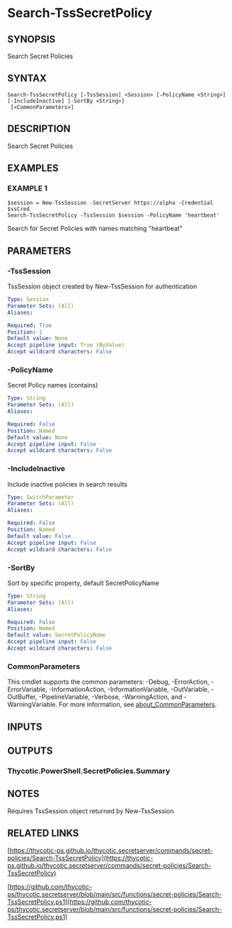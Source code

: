 # Search-TssSecretPolicy

## SYNOPSIS
Search Secret Policies

## SYNTAX

```
Search-TssSecretPolicy [-TssSession] <Session> [-PolicyName <String>] [-IncludeInactive] [-SortBy <String>]
 [<CommonParameters>]
```

## DESCRIPTION
Search Secret Policies

## EXAMPLES

### EXAMPLE 1
```
$session = New-TssSession -SecretServer https://alpha -Credential $ssCred
Search-TssSecretPolicy -TssSession $session -PolicyName 'heartbeat'
```

Search for Secret Policies with names matching "heartbeat"

## PARAMETERS

### -TssSession
TssSession object created by New-TssSession for authentication

```yaml
Type: Session
Parameter Sets: (All)
Aliases:

Required: True
Position: 1
Default value: None
Accept pipeline input: True (ByValue)
Accept wildcard characters: False
```

### -PolicyName
Secret Policy names (contains)

```yaml
Type: String
Parameter Sets: (All)
Aliases:

Required: False
Position: Named
Default value: None
Accept pipeline input: False
Accept wildcard characters: False
```

### -IncludeInactive
Include inactive policies in search results

```yaml
Type: SwitchParameter
Parameter Sets: (All)
Aliases:

Required: False
Position: Named
Default value: False
Accept pipeline input: False
Accept wildcard characters: False
```

### -SortBy
Sort by specific property, default SecretPolicyName

```yaml
Type: String
Parameter Sets: (All)
Aliases:

Required: False
Position: Named
Default value: SecretPolicyName
Accept pipeline input: False
Accept wildcard characters: False
```

### CommonParameters
This cmdlet supports the common parameters: -Debug, -ErrorAction, -ErrorVariable, -InformationAction, -InformationVariable, -OutVariable, -OutBuffer, -PipelineVariable, -Verbose, -WarningAction, and -WarningVariable. For more information, see [about_CommonParameters](http://go.microsoft.com/fwlink/?LinkID=113216).

## INPUTS

## OUTPUTS

### Thycotic.PowerShell.SecretPolicies.Summary
## NOTES
Requires TssSession object returned by New-TssSession

## RELATED LINKS

[https://thycotic-ps.github.io/thycotic.secretserver/commands/secret-policies/Search-TssSecretPolicy](https://thycotic-ps.github.io/thycotic.secretserver/commands/secret-policies/Search-TssSecretPolicy)

[https://github.com/thycotic-ps/thycotic.secretserver/blob/main/src/functions/secret-policies/Search-TssSecretPolicy.ps1](https://github.com/thycotic-ps/thycotic.secretserver/blob/main/src/functions/secret-policies/Search-TssSecretPolicy.ps1)

